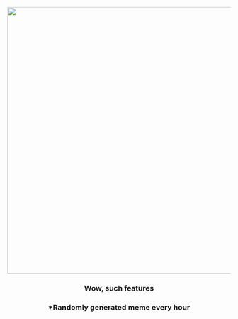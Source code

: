 <p align="center">
        <img src="https://i.redd.it/5c4j5iiwgjm91.gif" width="600" height="600">
        </p>
        <h3 align="center">Wow, such features</h3>
        <h3 align="center">*Randomly generated meme every hour</h3>
    